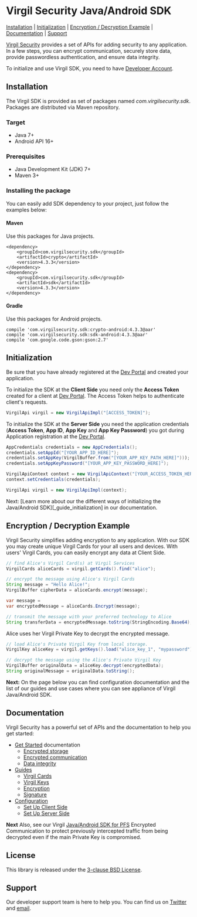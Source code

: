 # Virgil Security Java/Android SDK

[Installation](#installation) | [Initialization](#initialization) | [Encryption / Decryption Example](#encryption-example) | [Documentation](#documentation) | [Support](#support)

[Virgil Security](https://virgilsecurity.com) provides a set of APIs for adding security to any application. In a few steps, you can encrypt communication, securely store data, provide passwordless authentication, and ensure data integrity.

To initialize and use Virgil SDK, you need to have [Developer Account](https://developer.virgilsecurity.com/account/signin).


## Installation

The Virgil SDK is provided as set of packages named *com.virgilsecurity.sdk*. Packages are distributed via Maven repository.

### Target

* Java 7+
* Android API 16+

### Prerequisites

* Java Development Kit (JDK) 7+
* Maven 3+

### Installing the package

You can easily add SDK dependency to your project, just follow the examples below:

#### Maven

Use this packages for Java projects.

```
<dependency>
    <groupId>com.virgilsecurity.sdk</groupId>
    <artifactId>crypto</artifactId>
    <version>4.3.3</version>
</dependency>
<dependency>
    <groupId>com.virgilsecurity.sdk</groupId>
    <artifactId>sdk</artifactId>
    <version>4.3.3</version>
</dependency>
```

#### Gradle

Use this packages for Android projects.

```
compile 'com.virgilsecurity.sdk:crypto-android:4.3.3@aar'
compile 'com.virgilsecurity.sdk:sdk-android:4.3.3@aar'
compile 'com.google.code.gson:gson:2.7'
```


## Initialization

Be sure that you have already registered at the [Dev Portal](https://developer.virgilsecurity.com/account/signin) and created your application.

To initialize the SDK at the __Client Side__ you need only the __Access Token__ created for a client at [Dev Portal](https://developer.virgilsecurity.com/account/signin). The Access Token helps to authenticate client's requests.

```java
VirgilApi virgil = new VirgilApiImpl("[ACCESS_TOKEN]");
```


To initialize the SDK at the __Server Side__ you need the application credentials (__Access Token__, __App ID__, __App Key__ and __App Key Password__) you got during Application registration at the [Dev Portal](https://developer.virgilsecurity.com/account/signin).

```java
AppCredentials credentials = new AppCredentials();
credentials.setAppId("[YOUR_APP_ID_HERE]");
credentials.setAppKey(VirgilBuffer.from("[YOUR_APP_KEY_PATH_HERE]")));
credentials.setAppKeyPassword("[YOUR_APP_KEY_PASSWORD_HERE]");

VirgilApiContext context = new VirgilApiContext("[YOUR_ACCESS_TOKEN_HERE]");
context.setCredentials(credentials);

VirgilApi virgil = new VirgilApiImpl(context);
```

Next: [Learn more about our the different ways of initializing the Java/Android SDK][_guide_initialization] in our documentation.


## Encryption / Decryption Example

Virgil Security simplifies adding encryption to any application. With our SDK you may create unique Virgil Cards for your all users and devices. With users' Virgil Cards, you can easily encrypt any data at Client Side.

```java
// find Alice's Virgil Card(s) at Virgil Services
VirgilCards aliceCards = virgil.getCards().find("alice");

// encrypt the message using Alice's Virgil Cards
String message = "Hello Alice!";
VirgilBuffer cipherData = aliceCards.encrypt(message);

var message =
var encryptedMessage = aliceCards.Encrypt(message);

// transmit the message with your preferred technology to Alice
String transferData = encryptedMessage.toString(StringEncoding.Base64);
```

Alice uses her Virgil Private Key to decrypt the encrypted message.

```java
// load Alice's Private Virgil Key from local storage.
VirgilKey aliceKey = virgil.getKeys().load("alice_key_1", "mypassword");

// decrypt the message using the Alice's Private Virgil Key
VirgilBuffer originalData = aliceKey.decrypt(encryptedData);
String originalMessage = originalData.toString();
```

__Next:__ On the page below you can find configuration documentation and the list of our guides and use cases where you can see appliance of Virgil Java/Android SDK.


## Documentation

Virgil Security has a powerful set of APIs and the documentation to help you get started:

* [Get Started](/docs/get-started) documentation
  * [Encrypted storage](/docs/get-started/encrypted-storage.md)
  * [Encrypted communication](/docs/get-started/encrypted-communication.md)
  * [Data integrity](/docs/get-started/data-integrity.md)
* [Guides](/docs/guides)
  * [Virgil Cards](/docs/guides/virgil-card)
  * [Virgil Keys](/docs/guides/virgil-key)
  * [Encryption](/docs/guides/encryption)
  * [Signature](/docs/guides/signature)
* [Configuration](/docs/guides/configuration)
  * [Set Up Client Side](/docs/guides/configuration/client-configuration.md)
  * [Set Up Server Side](/docs/guides/configuration/server-configuration.md)

__Next__ Also, see our Virgil [Java/Android SDK for PFS](https://github.com/VirgilSecurity/virgil-java-pfs) Encrypted Communication to protect previously intercepted traffic from being decrypted even if the main Private Key is compromised.

## License

This library is released under the [3-clause BSD License](LICENSE.md).

## Support

Our developer support team is here to help you. You can find us on [Twitter](https://twitter.com/virgilsecurity) and [email][support].

[support]: mailto:support@virgilsecurity.com
